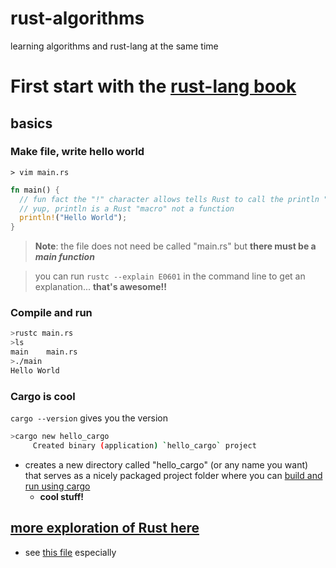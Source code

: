 # rust-algorithms

learning algorithms and rust-lang at the same time

# First start with the [rust-lang book](https://doc.rust-lang.org/book/)

## basics
### Make file, write hello world

`> vim main.rs`
```rust
fn main() {
  // fun fact the "!" character allows tells Rust to call the println "macro"
  // yup, println is a Rust "macro" not a function
  println!("Hello World");
}
```
> **Note**: the file does not need be called "main.rs" but **there must be a _main function_**

> you can run `rustc --explain E0601` in the command line to get an explanation... **that's awesome!!**

### Compile and run
```bash
>rustc main.rs
>ls
main    main.rs
>./main
Hello World
```

### Cargo is cool
`cargo --version` gives you the version

```bash
>cargo new hello_cargo
     Created binary (application) `hello_cargo` project
```
* creates a new directory called "hello_cargo" (or any name you want) that serves as a nicely packaged project folder where you can [build and run using cargo](https://doc.rust-lang.org/book/2018-edition/ch01-03-hello-cargo.html#building-and-running-a-cargo-project)
  * **cool stuff!**

## [more exploration of Rust here](/learning_rust)
  * see [this file](/learning_rust/guessing_game/src/main.rs) especially 
